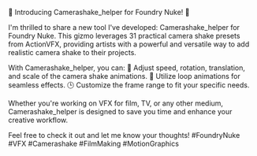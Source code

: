 🚀 Introducing Camerashake_helper for Foundry Nuke! 🚀

I'm thrilled to share a new tool I've developed: Camerashake_helper for Foundry Nuke. This gizmo leverages 31 practical camera shake presets from ActionVFX, providing artists with a powerful and versatile way to add realistic camera shake to their projects.

With Camerashake_helper, you can:
🎥 Adjust speed, rotation, translation, and scale of the camera shake animations.
🔄 Utilize loop animations for seamless effects.
🕒 Customize the frame range to fit your specific needs.

Whether you're working on VFX for film, TV, or any other medium, Camerashake_helper is designed to save you time and enhance your creative workflow.

Feel free to check it out and let me know your thoughts! #FoundryNuke #VFX #Camerashake #FilmMaking #MotionGraphics
